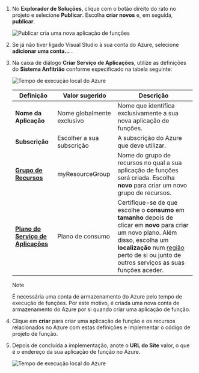 1. No **Explorador de Soluções**, clique com o botão direito do rato no projeto e selecione **Publicar**. Escolha **criar novos** e, em seguida, **publicar**. 

    ![Publicar cria uma nova aplicação de funções](./media/functions-vstools-publish/functions-vstools-publish-new-function-app.png)

2. Se já não tiver ligado Visual Studio à sua conta do Azure, selecione **adicionar uma conta...** .  

3. Na caixa de diálogo **Criar Serviço de Aplicações**, utilize as definições do **Sistema Anfitrião** conforme especificado na tabela seguinte: 

    ![Tempo de execução local do Azure](./media/functions-vstools-publish/functions-vstools-publish.png)

    | Definição      | Valor sugerido  | Descrição                                |
    | ------------ |  ------- | -------------------------------------------------- |
    | **Nome da Aplicação** | Nome globalmente exclusivo | Nome que identifica exclusivamente a sua nova aplicação de funções. |
    | **Subscrição** | Escolher a sua subscrição | A subscrição do Azure que deve utilizar. |
    | **[Grupo de Recursos](../articles/azure-resource-manager/resource-group-overview.md)** | myResourceGroup |  Nome do grupo de recursos no qual a sua aplicação de funções será criada. Escolha **novo** para criar um novo grupo de recursos.|
    | **[Plano do Serviço de Aplicações](../articles/azure-functions/functions-scale.md)** | Plano de consumo | Certifique-se de que escolhe o **consumo** em **tamanho** depois de clicar em **novo** para criar um novo plano. Além disso, escolha um **localização** num [região](https://azure.microsoft.com/regions/) perto de si ou junto de outros serviços as suas funções aceder.  |

    >[!NOTE]
    >É necessária uma conta de armazenamento do Azure pelo tempo de execução de funções. Por este motivo, é criada uma nova conta de armazenamento do Azure por si quando criar uma aplicação de função.

4. Clique em **criar** para criar uma aplicação de função e os recursos relacionados no Azure com estas definições e implementar o código de projeto de função. 

5. Depois de concluída a implementação, anote o **URL do Site** valor, o que é o endereço da sua aplicação de função no Azure.

    ![Tempo de execução local do Azure](./media/functions-vstools-publish/functions-vstools-publish-profile.png)
